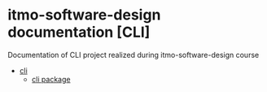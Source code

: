 <!-- itmo-software-design documentation master file, created by
sphinx-quickstart on Sat Oct 12 04:34:36 2024.
You can adapt this file completely to your liking, but it should at least
contain the root `toctree` directive. -->

# itmo-software-design documentation [CLI]

Documentation of CLI project realized during itmo-software-design course

* [cli](modules.md)
  * [cli package](cli.md)
